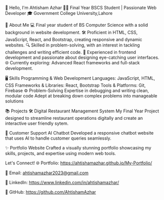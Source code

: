 🌟 Hello, I'm Ahtisham Azhar
👩‍💻 Final Year BSCS Student | Passionate Web Developer
🎓 Government College University,Lahore

🚀 About Me
💻 Final year student of BS Computer Science with a solid background in website development.
🛠️ Proficient in HTML, CSS, JavaScript, React, and Bootstrap, creating responsive and dynamic websites.
🔍 Skilled in problem-solving, with an interest in tackling challenges and writing efficient code.
🌟 Experienced in frontend development and passionate about designing eye-catching user interfaces.
🌐 Currently exploring: Advanced React frameworks and full-stack development.

🖥️ Skills
Programming & Web Development
Languages: JavaScript, HTML, CSS
Frameworks & Libraries: React, Bootstrap
Tools & Platforms: Git, Firebase
⚙️ Problem-Solving
Expertise in debugging and writing clean, modular code
Adept at breaking down complex problems into manageable solutions

📚 Projects
🛠️ Digital Restaurant Management System
My Final Year Project designed to streamline restaurant operations digitally and create an interactive user friendly sytem.

🌟 Customer Support AI Chatbot
Developed a responsive chatbot website that uses AI to handle customer queries seamlessly.

✨ Portfolio Website
Crafted a visually stunning portfolio showcasing my skills, projects, and expertise using modern web tools.

Let's Connect!
🌐 Portfolio: https://ahtishamazhar.github.io/My-Portfolio/

📧 Email: ahtishamazhar2023@gmail.com

💼 LinkedIn: https://www.linkedin.com/in/ahtishamazhar/

🐙 GitHub: https://github.com/AhtishamAzhar









